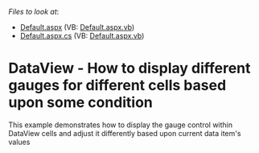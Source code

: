 <!-- default file list -->
*Files to look at*:

* [Default.aspx](./CS/WebApplication2/Default.aspx) (VB: [Default.aspx.vb](./VB/WebApplication2/Default.aspx.vb))
* [Default.aspx.cs](./CS/WebApplication2/Default.aspx.cs) (VB: [Default.aspx.vb](./VB/WebApplication2/Default.aspx.vb))
<!-- default file list end -->
# DataView - How to display different gauges for different cells based upon some condition


<p>This example demonstrates how to display the gauge control within DataView cells and adjust it differently based upon current data item's values</p>

<br/>


